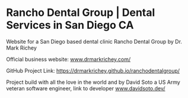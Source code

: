 # Rancho Dental Group | Dental Services in San Diego CA
Website for a San Diego based dental clinic Rancho Dental Group by Dr. Mark Richey

Official business website: www.drmarkrichey.com/

GitHub Project Link: https://drmarkrichey.github.io/ranchodentalgroup/

Project build with all the love in the world and by David Soto a US Army veteran software engineer, link to developer www.davidsoto.dev/
